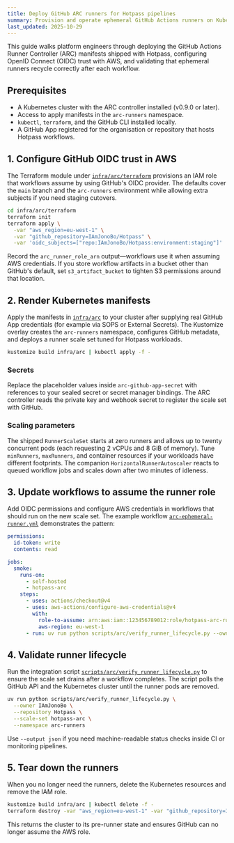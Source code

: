 ```yaml
---
title: Deploy GitHub ARC runners for Hotpass pipelines
summary: Provision and operate ephemeral GitHub Actions runners on Kubernetes using OIDC and the Actions Runner Controller.
last_updated: 2025-10-29
---
```


This guide walks platform engineers through deploying the GitHub Actions Runner Controller (ARC) manifests shipped with Hotpass,
configuring OpenID Connect (OIDC) trust with AWS, and validating that ephemeral runners recycle correctly after each workflow.

## Prerequisites

- A Kubernetes cluster with the ARC controller installed (v0.9.0 or later).
- Access to apply manifests in the `arc-runners` namespace.
- `kubectl`, `terraform`, and the GitHub CLI installed locally.
- A GitHub App registered for the organisation or repository that hosts Hotpass workflows.

## 1. Configure GitHub OIDC trust in AWS

The Terraform module under [`infra/arc/terraform`](../../infra/arc/terraform) provisions an IAM role that workflows assume by using
GitHub's OIDC provider. The defaults cover the `main` branch and the `arc-runners` environment while allowing extra subjects if
you need staging cutovers.

```bash
cd infra/arc/terraform
terraform init
terraform apply \
  -var "aws_region=eu-west-1" \
  -var "github_repository=IAmJonoBo/Hotpass" \
  -var 'oidc_subjects=["repo:IAmJonoBo/Hotpass:environment:staging"]'
```

Record the `arc_runner_role_arn` output—workflows use it when assuming AWS credentials. If you store workflow artifacts in a
bucket other than GitHub's default, set `s3_artifact_bucket` to tighten S3 permissions around that location.

## 2. Render Kubernetes manifests

Apply the manifests in [`infra/arc`](../../infra/arc/) to your cluster after supplying real GitHub App credentials (for example via
SOPS or External Secrets). The Kustomize overlay creates the `arc-runners` namespace, configures GitHub metadata, and deploys a
runner scale set tuned for Hotpass workloads.

```bash
kustomize build infra/arc | kubectl apply -f -
```

### Secrets

Replace the placeholder values inside `arc-github-app-secret` with references to your sealed secret or secret manager bindings.
The ARC controller reads the private key and webhook secret to register the scale set with GitHub.

### Scaling parameters

The shipped `RunnerScaleSet` starts at zero runners and allows up to twenty concurrent pods (each requesting 2 vCPUs and 8 GiB of
memory). Tune `minRunners`, `maxRunners`, and container resources if your workloads have different footprints. The companion
`HorizontalRunnerAutoscaler` reacts to queued workflow jobs and scales down after two minutes of idleness.

## 3. Update workflows to assume the runner role

Add OIDC permissions and configure AWS credentials in workflows that should run on the new scale set. The example workflow
[`arc-ephemeral-runner.yml`](../../.github/workflows/arc-ephemeral-runner.yml) demonstrates the pattern:

```yaml
permissions:
  id-token: write
  contents: read

jobs:
  smoke:
    runs-on:
      - self-hosted
      - hotpass-arc
    steps:
      - uses: actions/checkout@v4
      - uses: aws-actions/configure-aws-credentials@v4
        with:
          role-to-assume: arn:aws:iam::123456789012:role/hotpass-arc-runner
          aws-region: eu-west-1
      - run: uv run python scripts/arc/verify_runner_lifecycle.py --owner IAmJonoBo --repository Hotpass --scale-set hotpass-arc
```

## 4. Validate runner lifecycle

Run the integration script [`scripts/arc/verify_runner_lifecycle.py`](../../scripts/arc/verify_runner_lifecycle.py) to ensure the
scale set drains after a workflow completes. The script polls the GitHub API and the Kubernetes cluster until the runner pods are
removed.

```bash
uv run python scripts/arc/verify_runner_lifecycle.py \
  --owner IAmJonoBo \
  --repository Hotpass \
  --scale-set hotpass-arc \
  --namespace arc-runners
```

Use `--output json` if you need machine-readable status checks inside CI or monitoring pipelines.

## 5. Tear down the runners

When you no longer need the runners, delete the Kubernetes resources and remove the IAM role.

```bash
kustomize build infra/arc | kubectl delete -f -
terraform destroy -var "aws_region=eu-west-1" -var "github_repository=IAmJonoBo/Hotpass"
```

This returns the cluster to its pre-runner state and ensures GitHub can no longer assume the AWS role.
